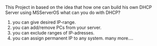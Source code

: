 This Project in based on the idea that how one can build his own DHCP Server using MSServerOS
what can you do with DHCP?
1. you can give desired IP-range.
2. you can add/remove PCs from your server.
3. you can exclude ranges of IP-adresses.
4. you can assign permanent IP to any system.
many more....
